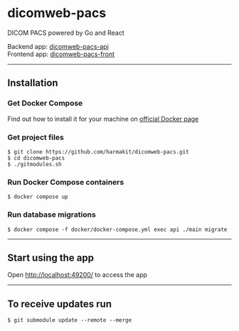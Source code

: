 # dicomweb-pacs
DICOM PACS powered by Go and React

Backend app: [dicomweb-pacs-api](https://github.com/harmakit/dicomweb-pacs-api)  
Frontend app: [dicomweb-pacs-front](https://github.com/harmakit/dicomweb-pacs-front)  

---

## Installation

### Get Docker Compose
Find out how to install it for your machine on [official Docker page](https://docs.docker.com/compose/install)

### Get project files

```shell
$ git clone https://github.com/harmakit/dicomweb-pacs.git
$ cd dicomweb-pacs
$ ./gitmodules.sh
```  

### Run Docker Compose containers
```shell  
$ docker compose up
```  

### Run database migrations

``` shell 
$ docker compose -f docker/docker-compose.yml exec api ./main migrate
```  

---

## Start using the app
Open [http://localhost:49200/](http://localhost:49200/) to access the app

---  

## To receive updates run
```shell
$ git submodule update --remote --merge
```
